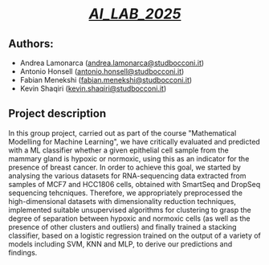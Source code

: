 # <h1 align="center">*<ins>AI_LAB_2025</ins>*</h1>

## Authors:
- Andrea Lamonarca (andrea.lamonarca@studbocconi.it)
- Antonio Honsell (antonio.honsell@studbocconi.it)
- Fabian Menekshi (fabian.menekshi@studbocconi.it)
- Kevin Shaqiri (kevin.shaqiri@studbocconi.it)

## Project description
In this group project, carried out as part of the course "Mathematical Modelling for Machine Learning", we have critically evaluated and predicted with a ML classifier whether a given epithelial cell sample from the mammary gland is hypoxic or normoxic, using this as an indicator for the presence of breast cancer. In order to achieve this goal, we started by analysing the various datasets for RNA-sequencing data extracted from samples of MCF7 and HCC1806 cells, obtained with SmartSeq and DropSeq sequencing tehcniques. Therefore, we appropriately preprocessed the high-dimensional datasets with dimensionality reduction techniques, implemented suitable unsupervised algorithms for clustering to grasp the degree of separation between hypoxic and normoxic cells (as well as the presence of other clusters and outliers) and finally trained a stacking classifier, based on a logistic regression trained on the output of a variety of models including SVM, KNN and MLP, to derive our predictions and findings.
